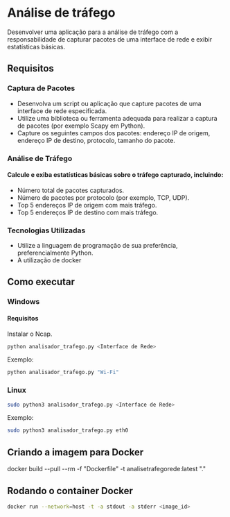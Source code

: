# Análise de tráfego

Desenvolver uma aplicação para a análise de tráfego com a responsabilidade de capturar pacotes de
uma interface de rede e exibir estatísticas básicas.

## Requisitos

### Captura de Pacotes
- Desenvolva um script ou aplicação que capture pacotes de uma interface de rede
especificada.
- Utilize uma biblioteca ou ferramenta adequada para realizar a captura de pacotes (por
exemplo Scapy em Python).
- Capture os seguintes campos dos pacotes: endereço IP de origem, endereço IP de destino,
protocolo, tamanho do pacote.

### Análise de Tráfego
#### Calcule e exiba estatísticas básicas sobre o tráfego capturado, incluindo:
- Número total de pacotes capturados.
-  Número de pacotes por protocolo (por exemplo, TCP, UDP).
- Top 5 endereços IP de origem com mais tráfego.
- Top 5 endereços IP de destino com mais tráfego.

### Tecnologias Utilizadas
- Utilize a linguagem de programação de sua preferência, preferencialmente Python.
- A utilização de docker

## Como executar

### Windows
#### Requisitos
Instalar o Ncap.
```bash
python analisador_trafego.py <Interface de Rede>
```
Exemplo: 
```bash
python analisador_trafego.py "Wi-Fi"
```

### Linux
```bash
sudo python3 analisador_trafego.py <Interface de Rede>
```
Exemplo: 
```bash
sudo python3 analisador_trafego.py eth0
```

## Criando a imagem para Docker
docker build --pull --rm -f "Dockerfile" -t analisetrafegorede:latest "." 
## Rodando o container Docker
```bash
docker run --network=host -t -a stdout -a stderr <image_id>
```